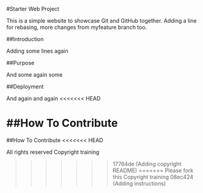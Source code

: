 #Starter Web Project

This is a simple website to showcase Git and GitHub together. Adding a line for rebasing, more changes from myfeature branch too.

##Introduction

Adding some lines again

##Purpose

And some again
some

##Deployment

And again and again
<<<<<<< HEAD

##How To Contribute
=======
##How To Contribute
<<<<<<< HEAD

All rights reserved
Copyright training
>>>>>>> 17764de (Adding copyright README)
=======
Please fork this
Copyright training
>>>>>>> 08ec424 (Adding instructions)
